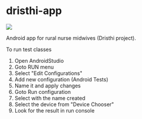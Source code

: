 # dristhi-app

<a href="https://travis-ci.org/DhanushInfotech/dristhi-app"> 
<img src="https://travis-ci.org/DhanushInfotech/dristhi-app.svg?branch=doctor-diagnosis" >  </img> </a>

Android app for rural nurse midwives (Dristhi project).

To run test classes

1. Open AndroidStudio
2. Goto RUN menu 
3. Select "Edit Configurations"
4. Add new configuration (Android Tests)
5. Name it and apply changes
6. Goto Run configuration
7. Select with the name created
8. Select the device from "Device Chooser"
9. Look for the result in run console

